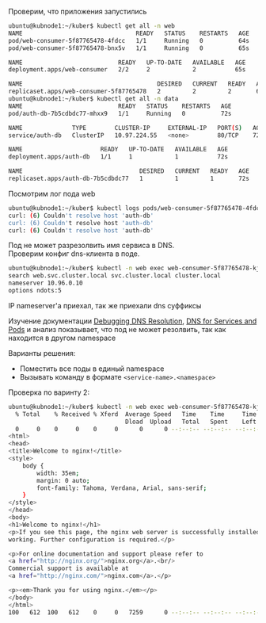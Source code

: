 Проверим, что приложения запустились
```bash
ubuntu@kubnode1:~/kuber$ kubectl get all -n web
NAME                                READY   STATUS    RESTARTS   AGE
pod/web-consumer-5f87765478-4fdcc   1/1     Running   0          64s
pod/web-consumer-5f87765478-bnx5v   1/1     Running   0          65s

NAME                           READY   UP-TO-DATE   AVAILABLE   AGE
deployment.apps/web-consumer   2/2     2            2           65s

NAME                                      DESIRED   CURRENT   READY   AGE
replicaset.apps/web-consumer-5f87765478   2         2         2       65s
ubuntu@kubnode1:~/kuber$ kubectl get all -n data
NAME                           READY   STATUS    RESTARTS   AGE
pod/auth-db-7b5cdbdc77-mhxx9   1/1     Running   0          72s

NAME              TYPE        CLUSTER-IP     EXTERNAL-IP   PORT(S)   AGE
service/auth-db   ClusterIP   10.97.224.55   <none>        80/TCP    72s

NAME                      READY   UP-TO-DATE   AVAILABLE   AGE
deployment.apps/auth-db   1/1     1            1           72s

NAME                                 DESIRED   CURRENT   READY   AGE
replicaset.apps/auth-db-7b5cdbdc77   1         1         1       72s
```

Посмотрим лог пода web
```bash
ubuntu@kubnode1:~/kuber$ kubectl logs pods/web-consumer-5f87765478-4fdcc -n web
curl: (6) Couldn't resolve host 'auth-db'
curl: (6) Couldn't resolve host 'auth-db'
curl: (6) Couldn't resolve host 'auth-db'
```

Под не может разрезолвить имя сервиса в DNS.\
Проверим конфиг dns-клиента в поде.
```bash
ubuntu@kubnode1:~/kuber$ kubectl -n web exec web-consumer-5f87765478-kjxpx -- cat /etc/resolv.conf
search web.svc.cluster.local svc.cluster.local cluster.local
nameserver 10.96.0.10
options ndots:5
```
IP nameserver'а приехал, так же приехали dns суффиксы 

Изучение документации [Debugging DNS Resolution](https://kubernetes.io/docs/tasks/administer-cluster/dns-debugging-resolution/), [DNS for Services and Pods](https://kubernetes.io/docs/concepts/services-networking/dns-pod-service/#what-things-get-dns-names) и анализ показывает, что под не может резолвить, так как находится в другом namespace

Варианты решения:
- Поместить все поды в единый namespace
- Вызывать команду в формате `<service-name>.<namespace>`

Проверка по варинту 2:
```bash
ubuntu@kubnode1:~/kuber$ kubectl -n web exec web-consumer-5f87765478-kjxpx -- curl auth-db.data
  % Total    % Received % Xferd  Average Speed   Time    Time     Time  Current
                                 Dload  Upload   Total   Spent    Left  Speed
  0     0    0     0    0     0      0      0 --:--:-- --:--:-- --:--:--     0<!DOCTYPE html>
<html>
<head>
<title>Welcome to nginx!</title>
<style>
    body {
        width: 35em;
        margin: 0 auto;
        font-family: Tahoma, Verdana, Arial, sans-serif;
    }
</style>
</head>
<body>
<h1>Welcome to nginx!</h1>
<p>If you see this page, the nginx web server is successfully installed and
working. Further configuration is required.</p>

<p>For online documentation and support please refer to
<a href="http://nginx.org/">nginx.org</a>.<br/>
Commercial support is available at
<a href="http://nginx.com/">nginx.com</a>.</p>

<p><em>Thank you for using nginx.</em></p>
</body>
</html>
100   612  100   612    0     0   7259      0 --:--:-- --:--:-- --:--:--  7746
```